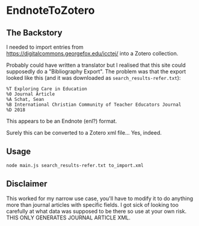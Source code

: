 # EndnoteToZotero

## The Backstory

I needed to import entries from https://digitalcommons.georgefox.edu/icctej/ into a Zotero collection.

Probably could have written a translator but I realised that this site could supposedly do a "Bibliography Export". The problem was that the export looked like this (and it was downloaded as `search_results-refer.txt`):

```
%T Exploring Care in Education
%0 Journal Article
%A Schat, Sean
%B International Christian Community of Teacher Educators Journal
%D 2018
```

This appears to be an Endnote (enl?) format.

Surely this can be converted to a Zotero xml file... Yes, indeed.

## Usage

```
node main.js search_results-refer.txt to_import.xml
```

## Disclaimer

This worked for my narrow use case, you'll have to modify it to do anything more than journal articles with specific fields. I got sick of looking too carefully at what data was supposed to be there so use at your own risk. THIS ONLY GENERATES JOURNAL ARTICLE XML.
